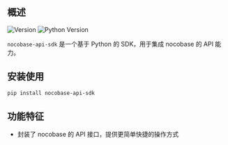 ## 概述
![Version](https://img.shields.io/badge/Version-v1.0.1-green)
![Python Version](https://img.shields.io/badge/Python-%E2%89%A53.9-blue)

`nocobase-api-sdk` 是一个基于 Python 的 SDK，用于集成 nocobase 的 API 能力。

## 安装使用
```bash
pip install nocobase-api-sdk
```

## 功能特征
- 封装了 nocobase 的 API 接口，提供更简单快捷的操作方式